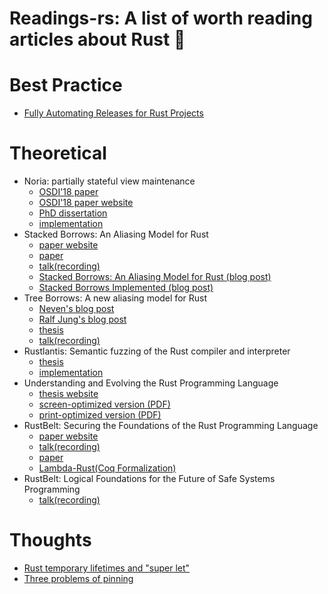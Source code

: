 # Readings-rs: A list of worth reading articles about Rust 🦀

# Best Practice
- [Fully Automating Releases for Rust Projects](https://blog.orhun.dev/automated-rust-releases/)

# Theoretical
- Noria: partially stateful view maintenance
    - [OSDI'18 paper](https://www.usenix.org/system/files/osdi18-gjengset.pdf)
    - [OSDI'18 paper website](https://www.usenix.org/conference/osdi18/presentation/gjengset)
    - [PhD dissertation](https://jon.thesquareplanet.com/papers/phd-thesis.pdf)
    - [implementation](https://github.com/mit-pdos/noria)
- Stacked Borrows: An Aliasing Model for Rust
    - [paper website](https://plv.mpi-sws.org/rustbelt/stacked-borrows/)
    - [paper](https://plv.mpi-sws.org/rustbelt/stacked-borrows/paper.pdf)
    - [talk(recording)](https://www.youtube.com/watch?v=h9Fh4jRDGLo)
    - [Stacked Borrows: An Aliasing Model for Rust (blog post)](https://www.ralfj.de/blog/2018/08/07/stacked-borrows.html)
    - [Stacked Borrows Implemented (blog post)](https://www.ralfj.de/blog/2018/11/16/stacked-borrows-implementation.html)
- Tree Borrows: A new aliasing model for Rust
    - [Neven's blog post](https://perso.crans.org/vanille/treebor/)
    - [Ralf Jung's blog post](https://www.ralfj.de/blog/2023/06/02/tree-borrows.html)
    - [thesis](https://github.com/Vanille-N/tree-borrows)
    - [talk(recording)](https://www.youtube.com/watch?v=zQ76zLXesxA)
- Rustlantis: Semantic fuzzing of the Rust compiler and interpreter
    - [thesis](https://ethz.ch/content/dam/ethz/special-interest/infk/inst-pls/plf-dam/documents/StudentProjects/MasterTheses/2023-Andy-Thesis.pdf)
    - [implementation](https://github.com/cbeuw/rustlantis)
- Understanding and Evolving the Rust Programming Language
    - [thesis website](https://research.ralfj.de/thesis.html)
    - [screen-optimized version (PDF)](https://research.ralfj.de/phd/thesis-screen.pdf)
    - [print-optimized version (PDF)](https://research.ralfj.de/phd/thesis-print.pdf)
- RustBelt: Securing the Foundations of the Rust Programming Language
    - [paper website](https://plv.mpi-sws.org/rustbelt/popl18/)
    - [talk(recording)](https://www.youtube.com/watch?v=Cy9NUVaiYUg)
    - [paper](https://plv.mpi-sws.org/rustbelt/popl18/paper.pdf)
    - [Lambda-Rust(Coq Formalization)](https://gitlab.mpi-sws.org/iris/lambda-rust/tree/master)
- RustBelt: Logical Foundations for the Future of Safe Systems Programming
    - [talk(recording)](https://www.youtube.com/watch?v=1GjSfyijaxo&t=1453s)


# Thoughts

- [Rust temporary lifetimes and "super let"](https://blog.m-ou.se/super-let/)
- [Three problems of pinning](https://without.boats/blog/three-problems-of-pinning/)
